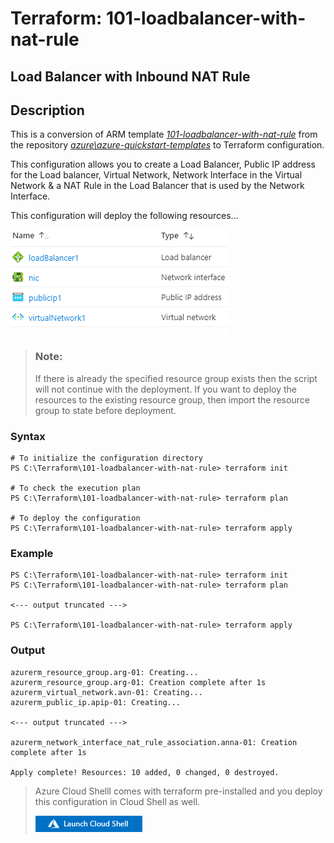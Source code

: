 # Terraform: 101-loadbalancer-with-nat-rule 
## Load Balancer with Inbound NAT Rule
## Description
This is a conversion of ARM template *[101-loadbalancer-with-nat-rule](https://github.com/Azure/azure-quickstart-templates/tree/master/101-loadbalancer-with-nat-rule)* from the repository *[azure\azure-quickstart-templates](https://github.com/Azure/azure-quickstart-templates)* to Terraform configuration.

This configuration allows you to create a Load Balancer, Public IP address for the Load balancer, Virtual Network, Network Interface in the Virtual Network & a NAT Rule in the Load Balancer that is used by the Network Interface.

This configuration will deploy the following  resources…

![output](images/resources.PNG)

> ### Note:
> If there is already the specified resource group exists then the script will not continue with the deployment. If you want to deploy the resources to the existing resource group, then import the resource group to state before deployment.

### Syntax
```
# To initialize the configuration directory
PS C:\Terraform\101-loadbalancer-with-nat-rule> terraform init 

# To check the execution plan
PS C:\Terraform\101-loadbalancer-with-nat-rule> terraform plan

# To deploy the configuration
PS C:\Terraform\101-loadbalancer-with-nat-rule> terraform apply
```  

### Example
```
PS C:\Terraform\101-loadbalancer-with-nat-rule> terraform init 
PS C:\Terraform\101-loadbalancer-with-nat-rule> terraform plan

<--- output truncated --->

PS C:\Terraform\101-loadbalancer-with-nat-rule> terraform apply 

```
### Output

```
azurerm_resource_group.arg-01: Creating...
azurerm_resource_group.arg-01: Creation complete after 1s
azurerm_virtual_network.avn-01: Creating...
azurerm_public_ip.apip-01: Creating...

<--- output truncated --->

azurerm_network_interface_nat_rule_association.anna-01: Creation complete after 1s 

Apply complete! Resources: 10 added, 0 changed, 0 destroyed.
```

>Azure Cloud Shelll comes with terraform pre-installed and you deploy this configuration in Cloud Shell as well.
>
>[![cloudshell](images/cloudshell.png)](https://shell.azure.com)
